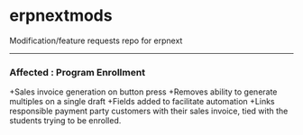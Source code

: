 # erpnextmods
Modification/feature requests repo for erpnext

---

### Affected : Program Enrollment

+Sales invoice generation on button press
+Removes ability to generate multiples on a single draft
+Fields added to facilitate automation
+Links responsible payment party customers with their sales invoice, tied with the students trying to be enrolled.
